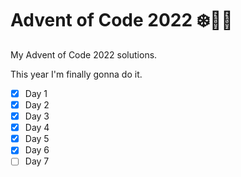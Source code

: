 # Advent of Code 2022 ❄️👨‍💻

My Advent of Code 2022 solutions.

This year I'm finally gonna do it.

- [x] Day 1
- [x] Day 2
- [x] Day 3
- [x] Day 4
- [x] Day 5
- [x] Day 6
- [ ] Day 7
